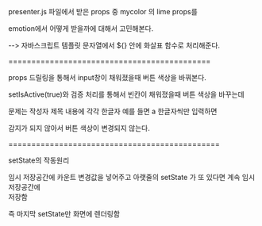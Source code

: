 presenter.js 파일에서 받은 props 중 mycolor 의 lime props를

emotion에서 어떻게 받을까에 대해서 고민해본다.

--> 자바스크립트 템플릿 문자열에서 ${} 안에 화살표 함수로 처리해준다.

============================================

props 드릴링을 통해서 input창이 채워졌을때 버튼 색상을 바꿔본다.

setIsActive(true)와 검증 처리를 통해서 빈칸이 채워졌을때 버튼 색상을 바꾸는데

문제는 작성자 제목 내용에 각각 한글자 예를 들면 a 한글자씩만 입력하면

감지가 되지 않아서 버튼 색상이 변경되지 않는다.

==============================================

setState의 작동원리

임시 저장공간에 카운트 변경값을 넣어주고 아랫줄의 setState 가 또 있다면 계속 임시 저장공간에   
저장함

즉 마지막 setState만 화면에 렌더링함